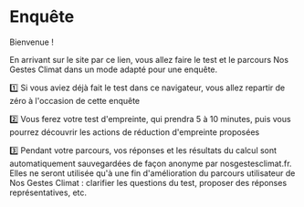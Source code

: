 # Enquête

Bienvenue !

En arrivant sur le site par ce lien, vous allez faire le test et le parcours Nos Gestes Climat dans un mode adapté pour une enquête.

1️⃣ Si vous aviez déjà fait le test dans ce navigateur, vous allez repartir de zéro à l'occasion de cette enquête

2️⃣ Vous ferez votre test d'empreinte, qui prendra 5 à 10 minutes, puis vous pourrez découvrir les actions de réduction d'empreinte proposées

3️⃣ Pendant votre parcours, vos réponses et les résultats du calcul sont automatiquement sauvegardées de façon anonyme par nosgestesclimat.fr. Elles ne seront utilisée qu'à une fin d'amélioration du parcours utilisateur de Nos Gestes Climat : clarifier les questions du test, proposer des réponses représentatives, etc.
